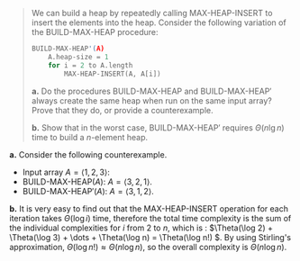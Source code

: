 > We can build a heap by repeatedly calling $\text{MAX-HEAP-INSERT}$ to insert the elements into the heap. Consider the following variation of the $\text{BUILD-MAX-HEAP}$ procedure:
>
> ```cpp
> BUILD-MAX-HEAP'(A)
>     A.heap-size = 1
>     for i = 2 to A.length
>         MAX-HEAP-INSERT(A, A[i])
> ```
>
> **a.** Do the procedures $\text{BUILD-MAX-HEAP}$ and $\text{BUILD-MAX-HEAP}'$ always create the same heap when run on the same input array? Prove that they do, or provide a counterexample.
>
> **b.** Show that in the worst case, $\text{BUILD-MAX-HEAP}'$ requires $\Theta(n\lg n)$ time to build a $n$-element heap.

**a.** Consider the following counterexample.

- Input array $A = \langle 1, 2, 3 \rangle$:
- $\text{BUILD-MAX-HEAP}(A)$: $A = \langle 3, 2, 1 \rangle$.
- $\text{BUILD-MAX-HEAP}'(A)$: $A = \langle 3, 1, 2 \rangle$.

**b.** It is very easy to find out that the $\text{MAX-HEAP-INSERT}$ operation for each iteration takes $\Theta(\log i)$ time,  therefore the total time complexity is the sum of the individual complexities for $i$ from $2$ to $n$, which is : $\Theta(\log 2) + \Theta(\log 3) + \dots + \Theta(\log n) = \Theta(\log n!) $. By using Stirling's approximation, $\Theta (\log n!) \approx \Theta(n\log n)$, so the overall complexity is $\Theta(n\log⁡ n)$.

